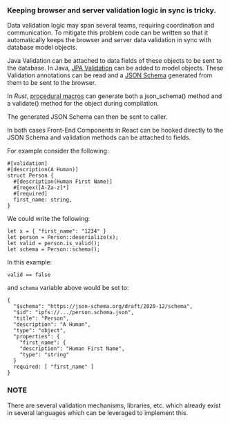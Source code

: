 ### Keeping browser and server validation logic in sync is tricky.

Data validation logic may span several teams, requiring coordination and communication.
To mitigate this problem code can be written so that it automatically keeps the browser and 
server data validation in sync with database model objects. 

Java Validation can be attached to data fields of these objects to be sent to the database. 
In Java, [JPA Validation](https://beanvalidation.org/1.0/spec/) can be added to model objects. These Validation annotations 
can be read and a [JSON Schema](http://json-schema.org/specification.html) 
generated from them to be sent to the browser. 

In _Rust_, [procedural macros](https://doc.rust-lang.org/reference/procedural-macros.html) 
can generate both a json_schema() method and a validate() method for the object during 
compilation.

The generated JSON Schema can then be sent to caller.

In both cases Front-End Components in React can be hooked directly to the
JSON Schema and validation methods can be attached to fields.

For example consider the following:

    #[validation]
    #[description(A Human)]
    struct Person {
      #[description(Human First Name)]
      #[regex([A-Za-z]*]
      #[required]
      first_name: string,
    }

We could write the following:

    let x = { "first_name": "1234" }
    let person = Person::deserialize(x);
    let valid = person.is_valid();
    let schema = Person::schema();

In this example:

    valid == false

and `schema` variable above would be set to:

    {
      "$schema": "https://json-schema.org/draft/2020-12/schema",
      "$id": "ipfs://.../person.schema.json",
      "title": "Person",
      "description": "A Human",
      "type": "object",
      "properties": {
        "first_name": {
        "description": "Human First Name",
        "type": "string"
      }
      required: [ "first_name" ]
    }

### NOTE

There are several validation mechanisms, libraries, etc. which already 
exist in several languages which can be leveraged to implement this.
